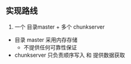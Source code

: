 ## 实现路线
1. 一个 目录master + 多个 chunkserver
- 目录 master 采用内存存储
    - 不提供任何可靠性保证
- chunkserver 只负责顺序写入 和 提供数据获取

